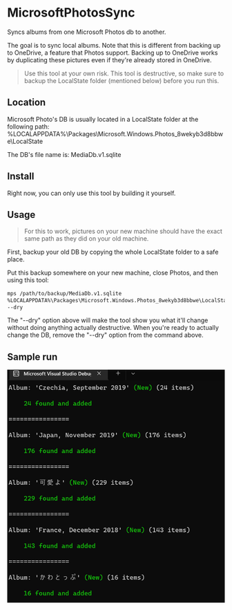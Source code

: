 # MicrosoftPhotosSync

Syncs albums from one Microsoft Photos db to another.

The goal is to sync local albums. Note that this is different from backing up to OneDrive, a feature that Photos support.
Backing up to OneDrive works by duplicating these pictures even if they're already stored in OneDrive.

> Use this tool at your own risk. This tool is destructive, so make sure to backup the LocalState folder (mentioned below) before you run this.

## Location

Microsoft Photo's DB is usually located in a LocalState folder at the following path:
%LOCALAPPDATA%\Packages\Microsoft.Windows.Photos_8wekyb3d8bbwe\LocalState

The DB's file name is:
MediaDb.v1.sqlite

## Install

Right now, you can only use this tool by building it yourself.

## Usage

> For this to work, pictures on your new machine should have the exact same path as they did on your old machine.

First, backup your old DB by copying the whole LocalState folder to a safe place.

Put this backup somewhere on your new machine, close Photos, and then using this tool:

```
mps /path/to/backup/MediaDb.v1.sqlite %LOCALAPPDATA%\Packages\Microsoft.Windows.Photos_8wekyb3d8bbwe\LocalState\MediaDb.v1.sqlite --dry
```

The "--dry" option above will make the tool show you what it'll change without doing anything actually destructive. When you're ready to actually change the DB, remove the "--dry" option from the command above.

## Sample run

![](pics/2022-05-21-17-11-14.jpg)
